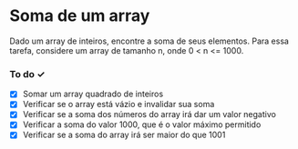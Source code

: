 # Soma de um array
Dado um array de inteiros, encontre a soma de seus elementos.
Para essa tarefa, considere um array de tamanho n, onde 0 < n <= 1000.

### To do ✓
- [x] Somar um array quadrado de inteiros
- [x] Verificar se o array está vázio e invalidar sua soma
- [x] Verificar se a soma dos números do array irá dar um valor negativo
- [x] Verificar a soma do valor 1000, que é o valor máximo permitido
- [x] Verificar se a soma do array irá ser maior do que 1001
